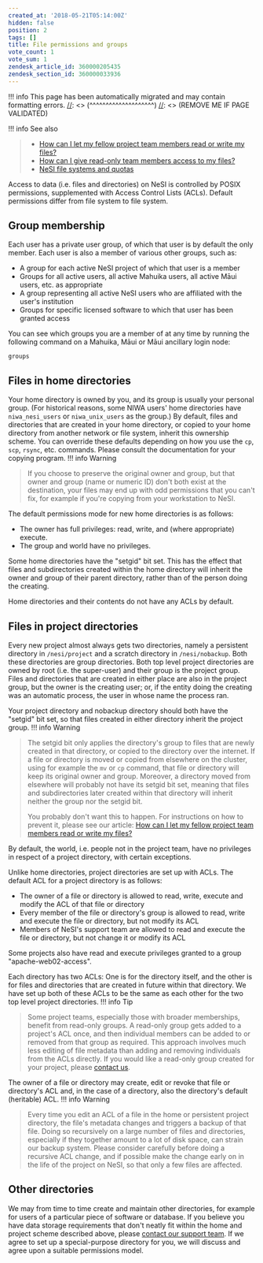 ```yaml
---
created_at: '2018-05-21T05:14:00Z'
hidden: false
position: 2
tags: []
title: File permissions and groups
vote_count: 1
vote_sum: 1
zendesk_article_id: 360000205435
zendesk_section_id: 360000033936
---
```




[//]: <> (REMOVE ME IF PAGE VALIDATED)
[//]: <> (vvvvvvvvvvvvvvvvvvvv)
!!! info
    This page has been automatically migrated and may contain formatting errors.
[//]: <> (^^^^^^^^^^^^^^^^^^^^)
[//]: <> (REMOVE ME IF PAGE VALIDATED)

!!! info See also
>
> -   [How can I let my fellow project team members read or write my
>     files?](https://support.nesi.org.nz/hc/en-gb/articles/360001237915)
> -   [How can I give read-only team members access to my
>     files?](https://support.nesi.org.nz/hc/en-gb/articles/4401821809679)
> -   [NeSI file systems and
>     quotas](https://support.nesi.org.nz/hc/en-gb/articles/360000177256)

Access to data (i.e. files and directories) on NeSI is controlled by
POSIX permissions, supplemented with Access Control Lists (ACLs).
Default permissions differ from file system to file system.

## Group membership

Each user has a private user group, of which that user is by default the
only member. Each user is also a member of various other groups, such
as:

-   A group for each active NeSI project of which that user is a member
-   Groups for all active users, all active Mahuika users, all active
    Māui users, etc. as appropriate
-   A group representing all active NeSI users who are affiliated with
    the user's institution
-   Groups for specific licensed software to which that user has been
    granted access

You can see which groups you are a member of at any time by running the
following command on a Mahuika, Māui or Māui ancillary login node:

``` sl
groups
```

## Files in home directories

Your home directory is owned by you, and its group is usually your
personal group. (For historical reasons, some NIWA users' home
directories have `niwa_nesi_users` or `niwa_unix_users` as the group.)
By default, files and directories that are created in your home
directory, or copied to your home directory from another network or file
system, inherit this ownership scheme. You can override these defaults
depending on how you use the `cp`, `scp`, `rsync`, etc. commands. Please
consult the documentation for your copying program.
!!! info Warning
>
> If you choose to preserve the original owner and group, but that owner
> and group (name or numeric ID) don't both exist at the destination,
> your files may end up with odd permissions that you can't fix, for
> example if you're copying from your workstation to NeSI.

The default permissions mode for new home directories is as follows:

-   The owner has full privileges: read, write, and (where appropriate)
    execute.
-   The group and world have no privileges.

Some home directories have the "setgid" bit set. This has the effect
that files and subdirectories created within the home directory will
inherit the owner and group of their parent directory, rather than of
the person doing the creating.

Home directories and their contents do not have any ACLs by default.

## Files in project directories

Every new project almost always gets two directories, namely a
persistent directory in `/nesi/project` and a scratch directory in
`/nesi/nobackup`. Both these directories are group directories. Both top
level project directories are owned by root (i.e. the super-user) and
their group is the project group. Files and directories that are created
in either place are also in the project group, but the owner is the
creating user; or, if the entity doing the creating was an automatic
process, the user in whose name the process ran.

Your project directory and nobackup directory should both have the
"setgid" bit set, so that files created in either directory inherit the
project group.
!!! info Warning
>
> The setgid bit only applies the directory's group to files that are
> newly created in that directory, or copied to the directory over the
> internet. If a file or directory is moved or copied from elsewhere on
> the cluster, using for example the `mv` or `cp` command, that file or
> directory will keep its original owner and group. Moreover, a
> directory moved from elsewhere will probably not have its setgid bit
> set, meaning that files and subdirectories later created within that
> directory will inherit neither the group nor the setgid bit.
>
> You probably don't want this to happen. For instructions on how to
> prevent it, please see our article: [How can I let my fellow project
> team members read or write my
> files?](https://support.nesi.org.nz/hc/en-gb/articles/360001237915)

By default, the world, i.e. people not in the project team, have no
privileges in respect of a project directory, with certain exceptions.

Unlike home directories, project directories are set up with ACLs. The
default ACL for a project directory is as follows:

-   The owner of a file or directory is allowed to read, write, execute
    and modify the ACL of that file or directory
-   Every member of the file or directory's group is allowed to read,
    write and execute the file or directory, but not modify its ACL
-   Members of NeSI's support team are allowed to read and execute the
    file or directory, but not change it or modify its ACL

Some projects also have read and execute privileges granted to a group
"apache-web02-access".

Each directory has two ACLs: One is for the directory itself, and the
other is for files and directories that are created in future within
that directory. We have set up both of these ACLs to be the same as each
other for the two top level project directories.
!!! info Tip
>
> Some project teams, especially those with broader memberships, benefit
> from read-only groups. A read-only group gets added to a project's ACL
> once, and then individual members can be added to or removed from that
> group as required. This approach involves much less editing of file
> metadata than adding and removing individuals from the ACLs directly.
> If you would like a read-only group created for your project, please
> [contact us](https://support.nesi.org.nz/hc/requests/new).

The owner of a file or directory may create, edit or revoke that file or
directory's ACL and, in the case of a directory, also the directory's
default (heritable) ACL.
!!! info Warning
>
> Every time you edit an ACL of a file in the home or persistent project
> directory, the file's metadata changes and triggers a backup of that
> file. Doing so recursively on a large number of files and directories,
> especially if they together amount to a lot of disk space, can strain
> our backup system. Please consider carefully before doing a recursive
> ACL change, and if possible make the change early on in the life of
> the project on NeSI, so that only a few files are affected.

## Other directories

We may from time to time create and maintain other directories, for
example for users of a particular piece of software or database. If you
believe you have data storage requirements that don't neatly fit within
the home and project scheme described above, please [contact our support
team](https://support.nesi.org.nz/hc/requests/new). If we agree to set
up a special-purpose directory for you, we will discuss and agree upon a
suitable permissions model.

